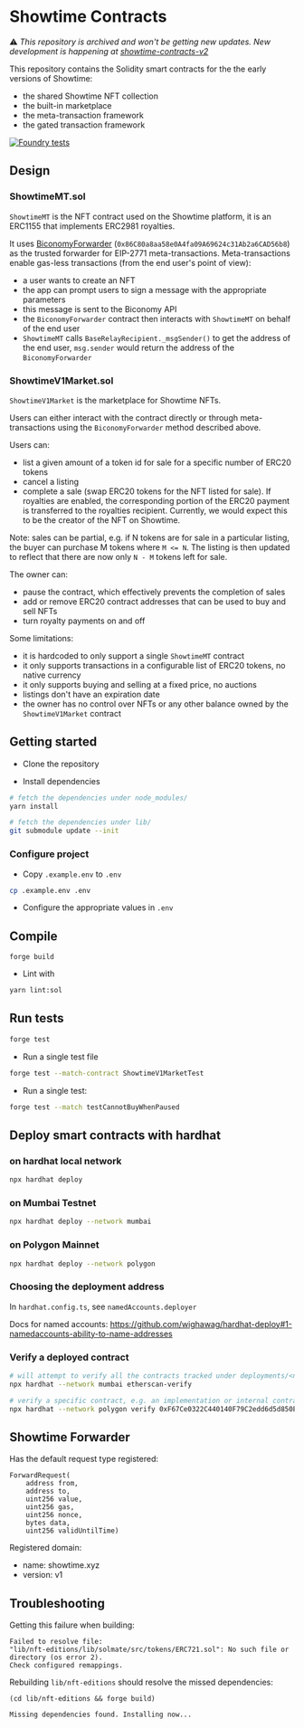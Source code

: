 # Showtime Contracts

⚠️ _This repository is archived and won't be getting new updates. New development is happening at [showtime-contracts-v2](https://github.com/showtime-xyz/showtime-contracts-v2)_

This repository contains the Solidity smart contracts for the the early versions of Showtime:
- the shared Showtime NFT collection
- the built-in marketplace
- the meta-transaction framework
- the gated transaction framework

[![Foundry tests](https://github.com/showtime-xyz/smart-contracts-private/actions/workflows/ci.yml/badge.svg?branch=main)](https://github.com/showtime-xyz/smart-contracts-private/actions/workflows/ci.yml)

## Design

### ShowtimeMT.sol

`ShowtimeMT` is the NFT contract used on the Showtime platform, it is an ERC1155 that implements ERC2981 royalties.

It uses [BiconomyForwarder](https://docs.biconomy.io/misc/contract-addresses) (`0x86C80a8aa58e0A4fa09A69624c31Ab2a6CAD56b8`) as the trusted forwarder for EIP-2771 meta-transactions. Meta-transactions enable gas-less transactions (from the end user's point of view):

-   a user wants to create an NFT
-   the app can prompt users to sign a message with the appropriate parameters
-   this message is sent to the Biconomy API
-   the `BiconomyForwarder` contract then interacts with `ShowtimeMT` on behalf of the end user
-   `ShowtimeMT` calls `BaseRelayRecipient._msgSender()` to get the address of the end user, `msg.sender` would return the address of the `BiconomyForwarder`

### ShowtimeV1Market.sol

`ShowtimeV1Market` is the marketplace for Showtime NFTs.

Users can either interact with the contract directly or through meta-transactions using the `BiconomyForwarder` method described above.

Users can:

-   list a given amount of a token id for sale for a specific number of ERC20 tokens
-   cancel a listing
-   complete a sale (swap ERC20 tokens for the NFT listed for sale). If royalties are enabled, the corresponding portion of the ERC20 payment is transferred to the royalties recipient. Currently, we would expect this to be the creator of the NFT on Showtime.

Note: sales can be partial, e.g. if N tokens are for sale in a particular listing, the buyer can purchase M tokens where `M <= N`. The listing is then updated to reflect that there are now only `N - M` tokens left for sale.

The owner can:

-   pause the contract, which effectively prevents the completion of sales
-   add or remove ERC20 contract addresses that can be used to buy and sell NFTs
-   turn royalty payments on and off

Some limitations:

-   it is hardcoded to only support a single `ShowtimeMT` contract
-   it only supports transactions in a configurable list of ERC20 tokens, no native currency
-   it only supports buying and selling at a fixed price, no auctions
-   listings don't have an expiration date
-   the owner has no control over NFTs or any other balance owned by the `ShowtimeV1Market` contract


## Getting started

-   Clone the repository

-   Install dependencies

```sh
# fetch the dependencies under node_modules/
yarn install

# fetch the dependencies under lib/
git submodule update --init
```

### Configure project

-   Copy `.example.env` to `.env`

```sh
cp .example.env .env
```

-   Configure the appropriate values in `.env`

## Compile

```
forge build
```

-   Lint with

```sh
yarn lint:sol
```

## Run tests

```sh
forge test
```

-   Run a single test file

```sh
forge test --match-contract ShowtimeV1MarketTest
```

-   Run a single test:

```sh
forge test --match testCannotBuyWhenPaused
```

## Deploy smart contracts with hardhat

### on hardhat local network

```sh
npx hardhat deploy
```

### on Mumbai Testnet

```sh
npx hardhat deploy --network mumbai
```

### on Polygon Mainnet

```sh
npx hardhat deploy --network polygon
```

### Choosing the deployment address

In `hardhat.config.ts`, see `namedAccounts.deployer`

Docs for named accounts: https://github.com/wighawag/hardhat-deploy#1-namedaccounts-ability-to-name-addresses

### Verify a deployed contract

```sh
# will attempt to verify all the contracts tracked under deployments/<network>
npx hardhat --network mumbai etherscan-verify
```

```sh
# verify a specific contract, e.g. an implementation or internal contract
npx hardhat --network polygon verify 0xF67Ce0322C440140F79C2edd6d5d850EAdC39ab5
```

## Showtime Forwarder

Has the default request type registered:

```
ForwardRequest(
    address from,
    address to,
    uint256 value,
    uint256 gas,
    uint256 nonce,
    bytes data,
    uint256 validUntilTime)
```

Registered domain:
- name: showtime.xyz
- version: v1


## Troubleshooting

Getting this failure when building:

```
Failed to resolve file:
"lib/nft-editions/lib/solmate/src/tokens/ERC721.sol": No such file or directory (os error 2).
Check configured remappings.
```

Rebuilding `lib/nft-editions` should resolve the missed dependencies:

```
(cd lib/nft-editions && forge build)

Missing dependencies found. Installing now...
```
